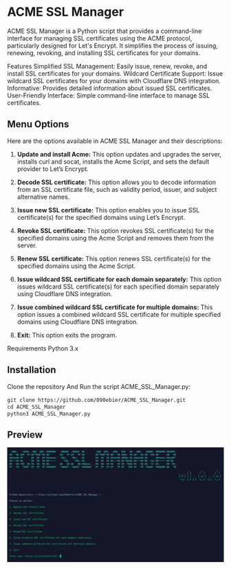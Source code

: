 # ACME SSL Manager


ACME SSL Manager is a Python script that provides a command-line interface for managing SSL certificates using the ACME protocol, particularly designed for Let's Encrypt. It simplifies the process of issuing, renewing, revoking, and installing SSL certificates for your domains.


Features
Simplified SSL Management: Easily issue, renew, revoke, and install SSL certificates for your domains.
Wildcard Certificate Support: Issue wildcard SSL certificates for your domains with Cloudflare DNS integration.
Informative: Provides detailed information about issued SSL certificates.
User-Friendly Interface: Simple command-line interface to manage SSL certificates.



## Menu Options

Here are the options available in ACME SSL Manager and their descriptions:

1. **Update and install Acme:**
   This option updates and upgrades the server, installs curl and socat, installs the Acme Script, and sets the default provider to Let’s Encrypt.

2. **Decode SSL certificate:**
   This option allows you to decode information from an SSL certificate file, such as validity period, issuer, and subject alternative names.

3. **Issue new SSL certificate:**
   This option enables you to issue SSL certificate(s) for the specified domains using Let’s Encrypt.

4. **Revoke SSL certificate:**
   This option revokes SSL certificate(s) for the specified domains using the Acme Script and removes them from the server.

5. **Renew SSL certificate:**
   This option renews SSL certificate(s) for the specified domains using the Acme Script.

6. **Issue wildcard SSL certificate for each domain separately:**
   This option issues wildcard SSL certificate(s) for each specified domain separately using Cloudflare DNS integration.

7. **Issue combined wildcard SSL certificate for multiple domains:**
   This option issues a combined wildcard SSL certificate for multiple specified domains using Cloudflare DNS integration.

8. **Exit:**
   This option exits the program.


Requirements
Python 3.x

## Installation
Clone the repository And Run the script ACME_SSL_Manager.py:

```
git clone https://github.com/090ebier/ACME_SSL_Manager.git
cd ACME_SSL_Manager
python3 ACME_SSL_Manager.py
```

## Preview

![Alt text](https://github.com/090ebier/ACME_SSL_Manager/blob/main/Screenshot.png)
